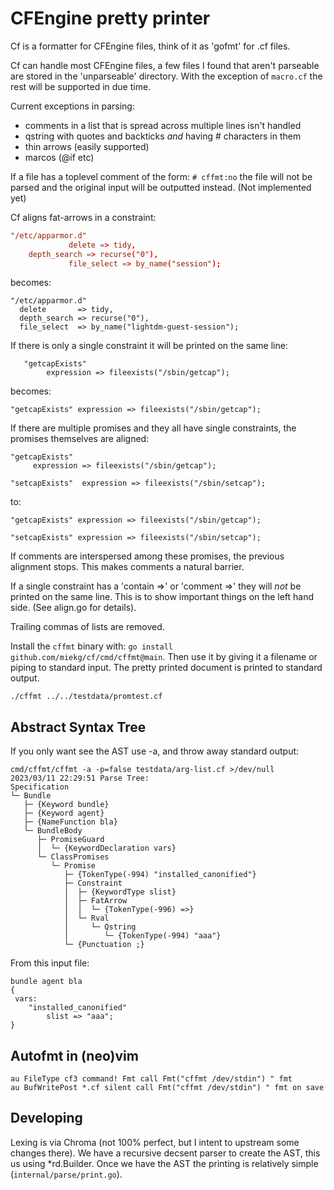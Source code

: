 # CFEngine pretty printer

Cf is a formatter for CFEngine files, think of it as 'gofmt' for .cf files.

Cf can handle most CFEngine files, a few files I found that aren't parseable are stored in the
'unparseable' directory. With the exception of `macro.cf` the rest will be supported in due time.

Current exceptions in parsing:

- comments in a list that is spread across multiple lines isn't handled
- qstring with quotes and backticks _and_ having # characters in them
- thin arrows (easily supported)
- marcos (@if etc)

If a file has a toplevel comment of the form: `# cffmt:no` the file will not be parsed and the
original input will be outputted instead. (Not implemented yet)

Cf aligns fat-arrows in a constraint:

~~~ cf
"/etc/apparmor.d"
             delete => tidy,
 	depth_search => recurse("0"),
             file_select => by_name("session");
~~~

becomes:

~~~ cfengine
"/etc/apparmor.d"
  delete       => tidy,
  depth_search => recurse("0"),
  file_select  => by_name("lightdm-guest-session");
~~~

If there is only a single constraint it will be printed on the same line:

~~~ cfengine
   "getcapExists"
        expression => fileexists("/sbin/getcap");
~~~

becomes:

~~~ cfengine
"getcapExists" expression => fileexists("/sbin/getcap");
~~~

If there are multiple promises and they all have single constraints, the promises themselves are
aligned:

~~~ cfengine
"getcapExists"
     expression => fileexists("/sbin/getcap");

"setcapExists"  expression => fileexists("/sbin/setcap");
~~~

to:

~~~ cfengine
"getcapExists" expression => fileexists("/sbin/getcap");

"setcapExists" expression => fileexists("/sbin/setcap");
~~~

If comments are interspersed among these promises, the previous alignment stops. This makes comments
a natural barrier.

If a single constraint has a 'contain =>' or 'comment =>' they will _not_ be printed on the same
line. This is to show important things on the left hand side. (See align.go for details).

Trailing commas of lists are removed.

Install the `cffmt` binary with: `go install github.com/miekg/cf/cmd/cffmt@main`. Then use it by
giving it a filename or piping to standard input. The pretty printed document is printed to standard
output.

    ./cffmt ../../testdata/promtest.cf

## Abstract Syntax Tree

If you only want see the AST use -a, and throw away standard output:

~~~
cmd/cffmt/cffmt -a -p=false testdata/arg-list.cf >/dev/null
2023/03/11 22:29:51 Parse Tree:
Specification
└─ Bundle
   ├─ {Keyword bundle}
   ├─ {Keyword agent}
   ├─ {NameFunction bla}
   └─ BundleBody
      ├─ PromiseGuard
      │  └─ {KeywordDeclaration vars}
      └─ ClassPromises
         └─ Promise
            ├─ {TokenType(-994) "installed_canonified"}
            ├─ Constraint
            │  ├─ {KeywordType slist}
            │  ├─ FatArrow
            │  │  └─ {TokenType(-996) =>}
            │  └─ Rval
            │     └─ Qstring
            │        └─ {TokenType(-994) "aaa"}
            └─ {Punctuation ;}
~~~

From this input file:
~~~ cfengine
bundle agent bla
{
 vars:
    "installed_canonified"
        slist => "aaa";
}
~~~

## Autofmt in (neo)vim

~~~
au FileType cf3 command! Fmt call Fmt("cffmt /dev/stdin") " fmt
au BufWritePost *.cf silent call Fmt("cffmt /dev/stdin") " fmt on save
~~~

## Developing

Lexing is via Chroma (not 100% perfect, but I intent to upstream some changes there). We have a
recursive decsent parser to create the AST, this us using *rd.Builder. Once we have the AST the
printing is relatively simple (`internal/parse/print.go`).
